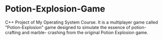 # Potion-Explosion-Game
C++ Project of My Operating System Course. It is a multiplayer game called "Potion-Explosion" game designed to simulate the essence of potion-crafting and marble- crashing from the original Potion Explosion game.
